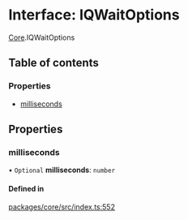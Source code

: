 # Interface: IQWaitOptions

[Core](../modules/Core.md).IQWaitOptions

## Table of contents

### Properties

- [milliseconds](Core.IQWaitOptions.md#milliseconds)

## Properties

### milliseconds

• `Optional` **milliseconds**: `number`

#### Defined in

[packages/core/src/index.ts:552](https://github.com/iniquitybbs/iniquity/blob/dde6bbb/packages/core/src/index.ts#L552)
